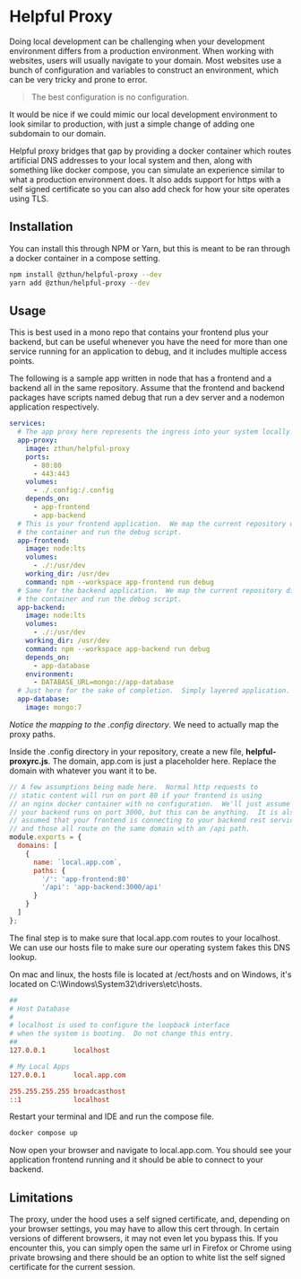# Helpful Proxy

Doing local development can be challenging when your development environment differs from a production environment. When
working with websites, users will usually navigate to your domain. Most websites use a bunch of configuration and
variables to construct an environment, which can be very tricky and prone to error.

> The best configuration is no configuration.

It would be nice if we could mimic our local development environment to look similar to production, with just a simple
change of adding one subdomain to our domain.

Helpful proxy bridges that gap by providing a docker container which routes artificial DNS addresses to your local
system and then, along with something like docker compose, you can simulate an experience similar to what a production
environment does. It also adds support for https with a self signed certificate so you can also add check for how your
site operates using TLS.

## Installation

You can install this through NPM or Yarn, but this is meant to be ran through a docker container in a compose setting.

```sh
npm install @zthun/helpful-proxy --dev
yarn add @zthun/helpful-proxy --dev
```

## Usage

This is best used in a mono repo that contains your frontend plus your backend, but can be useful whenever you have the
need for more than one service running for an application to debug, and it includes multiple access points.

The following is a sample app written in node that has a frontend and a backend all in the same repository. Assume that
the frontend and backend packages have scripts named debug that run a dev server and a nodemon application respectively.

```yaml
services:
  # The app proxy here represents the ingress into your system locally.
  app-proxy:
    image: zthun/helpful-proxy
    ports:
      - 80:80
      - 443:443
    volumes:
      - ./.config:/.config
    depends_on:
      - app-frontend
      - app-backend
  # This is your frontend application.  We map the current repository directly into
  # the container and run the debug script.
  app-frontend:
    image: node:lts
    volumes:
      - ./:/usr/dev
    working_dir: /usr/dev
    command: npm --workspace app-frontend run debug
  # Same for the backend application.  We map the current repository directly into
  # the container and run the debug script.
  app-backend:
    image: node:lts
    volumes:
      - ./:/usr/dev
    working_dir: /usr/dev
    command: npm --workspace app-backend run debug
    depends_on:
      - app-database
    environment:
      - DATABASE_URL=mongo://app-database
  # Just here for the sake of completion.  Simply layered application.
  app-database:
    image: mongo:7
```

_Notice the mapping to the .config directory_. We need to actually map the proxy paths.

Inside the .config directory in your repository, create a new file, **helpful-proxyrc.js**. The domain, app.com is just
a placeholder here. Replace the domain with whatever you want it to be.

```js
// A few assumptions being made here.  Normal http requests to
// static content will run on port 80 if your frontend is using
// an nginx docker container with no configuration.  We'll just assume
// your backend runs on port 3000, but this can be anything.  It is also
// assumed that your frontend is connecting to your backend rest service
// and those all route on the same domain with an /api path.
module.exports = {
  domains: [
    {
      name: `local.app.com`,
      paths: {
        '/': 'app-frontend:80'
        '/api': 'app-backend:3000/api'
      }
    }
  ]
};
```

The final step is to make sure that local.app.com routes to your localhost. We can use our hosts file to make sure our
operating system fakes this DNS lookup.

On mac and linux, the hosts file is located at /ect/hosts and on Windows, it's located on
C:\\Windows\\System32\\drivers\\etc\\hosts.

```ini
##
# Host Database
#
# localhost is used to configure the loopback interface
# when the system is booting.  Do not change this entry.
##
127.0.0.1       localhost

# My Local Apps
127.0.0.1       local.app.com

255.255.255.255 broadcasthost
::1             localhost
```

Restart your terminal and IDE and run the compose file.

```sh
docker compose up
```

Now open your browser and navigate to local.app.com. You should see your application frontend running and it should be
able to connect to your backend.

## Limitations

The proxy, under the hood uses a self signed certificate, and, depending on your browser settings, you may have to allow
this cert through. In certain versions of different browsers, it may not even let you bypass this. If you encounter
this, you can simply open the same url in Firefox or Chrome using private browsing and there should be an option to
white list the self signed certificate for the current session.
